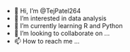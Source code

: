 - 👋 Hi, I’m @TejPatel264
- 👀 I’m interested in data analysis
- 🌱 I’m currently learning R and Python
- 💞️ I’m looking to collaborate on ...
- 📫 How to reach me ...

<!---
TejPatel264/TejPatel264 is a ✨ special ✨ repository because its `README.md` (this file) appears on your GitHub profile.
You can click the Preview link to take a look at your changes.
--->
